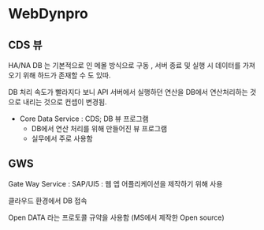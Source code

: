 # WebDynpro

## CDS 뷰
HA/NA DB 는 기본적으로 인 메몰 방식으로 구동 , 서버 종료 및 실행 시 데이터를 가져오기 위해 하드가 존재할 수 도 있따.

DB 처리 속도가 빨라지다 보니 API 서버에서 실행하던 연산을 DB에서 연산처리하는 것으로 내리는 것으로 컨셉이 변경됨.


- Core Data Service : CDS; DB 뷰 프로그램
    - DB에서 연산 처리를 위해 만들어진 뷰 프로그램
    - 실무에서 주로 사용함

## GWS
Gate Way Service : 
SAP/UI5 : 웹 엡 어플리케이션을 제작하기 위해 사용

클라우드 환경에서 DB 접속

Open DATA 라는 프로토콜 규약을 사용함 (MS에서 제작한 Open source)